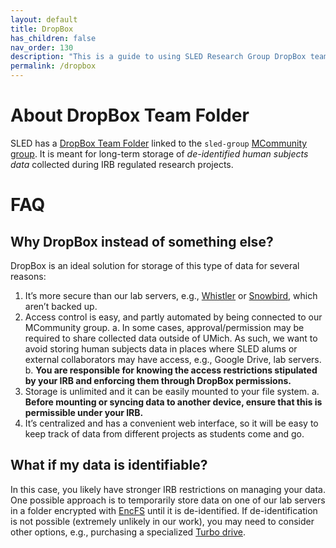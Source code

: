```yaml
---
layout: default
title: DropBox
has_children: false
nav_order: 130
description: "This is a guide to using SLED Research Group DropBox team folder."
permalink: /dropbox
---
```

# About DropBox Team Folder
SLED has a [DropBox Team Folder](https://www.dropbox.com/home/ENGIN-SLED-Research-Data) linked to the `sled-group` [MCommunity group](https://mcommunity.umich.edu/group/SLED%20Research%20Group). It is meant for long-term storage of *de-identified human subjects data* collected during IRB regulated research projects.

# FAQ

## Why DropBox instead of something else?
DropBox is an ideal solution for storage of this type of data for several reasons:
1. It’s more secure than our lab servers, e.g., [Whistler](../whistler/index.md) or [Snowbird](../snowbird/index.md), which aren’t backed up.
2. Access control is easy, and partly automated by being connected to our MCommunity group.
    a. In some cases, approval/permission may be required to share collected data outside of UMich. As such, we want to avoid storing human subjects data in places where SLED alums or external collaborators may have access, e.g., Google Drive, lab servers.
    b. **You are responsible for knowing the access restrictions stipulated by your IRB and enforcing them through DropBox permissions.**
3. Storage is unlimited and it can be easily mounted to your file system.
    a. **Before mounting or syncing data to another device, ensure that this is permissible under your IRB.**
4. It’s centralized and has a convenient web interface, so it will be easy to keep track of data from different projects as students come and go.

## What if my data is identifiable?
In this case, you likely have stronger IRB restrictions on managing your data. One possible approach is to temporarily store data on one of our lab servers in a folder encrypted with [EncFS](https://manpages.ubuntu.com/manpages/xenial/man1/encfs.1.html) until it is de-identified. If de-identification is not possible (extremely unlikely in our work), you may need to consider other options, e.g., purchasing a specialized [Turbo drive](https://arc.umich.edu/turbo/).
